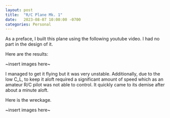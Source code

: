 ```yaml
---
layout: post
title:  "R/C Plane Mk. 1"
date:   2023-08-07 10:00:00 -0700
categories: Personal
---
```


As a preface, I built this plane using the following youtube video. I had no part in the design of it.

Here are the results:


~insert images here~


I managed to get it flying but it was very unstable. Additionally, due to the low C_L, to keep it aloft required a significant amount of speed which as an amateur R/C pilot was not able to control. It quickly came to its demise after about a minute aloft.

Here is the wreckage.

~insert images here~